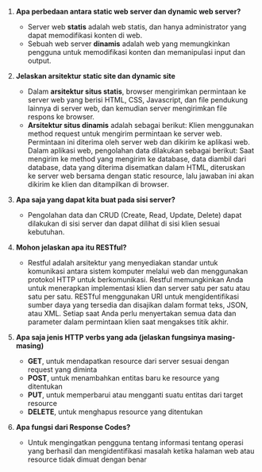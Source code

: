 1. **Apa perbedaan antara static web server dan dynamic web server?**
    - Server web **statis** adalah  web statis, dan hanya administrator yang dapat memodifikasi konten di web.
    - Sebuah web server **dinamis** adalah  web yang memungkinkan pengguna untuk memodifikasi konten dan memanipulasi input dan output.

2. **Jelaskan arsitektur static site dan dynamic site**
    - Dalam **arsitektur situs statis**, browser mengirimkan permintaan ke server web yang berisi HTML, CSS, Javascript, dan file pendukung lainnya di server web, dan kemudian server  mengirimkan  file respons ke browser.
    - **Arsitektur situs dinamis** adalah sebagai berikut:
    Klien menggunakan method request untuk mengirim permintaan ke server web. Permintaan ini diterima oleh server web dan dikirim ke aplikasi web. Dalam aplikasi web, pengolahan data dilakukan sebagai berikut: Saat mengirim ke method yang mengirim ke database,  data diambil dari database, data yang diterima disematkan  dalam HTML, diteruskan ke server web  bersama dengan static resource, lalu jawaban ini akan dikirim ke klien dan ditampilkan di browser.

3. **Apa saja yang dapat kita buat pada sisi server?**
    - Pengolahan data dan CRUD (Create, Read, Update, Delete) dapat dilakukan di sisi server dan dapat dilihat di sisi klien sesuai kebutuhan.

4. **Mohon jelaskan apa itu RESTful?**
    - Restful adalah arsitektur yang menyediakan standar untuk komunikasi antara sistem komputer melalui web dan menggunakan protokol HTTP untuk berkomunikasi. Restful memungkinkan Anda untuk menerapkan implementasi klien dan server satu per satu atau satu per satu. RESTful menggunakan URI untuk mengidentifikasi sumber daya yang tersedia dan disajikan dalam format teks, JSON, atau XML. Setiap saat Anda perlu  menyertakan semua data dan parameter dalam permintaan klien saat mengakses titik akhir.

5. **Apa saja jenis HTTP verbs yang ada (jelaskan fungsinya masing-masing)**
    - **GET**, untuk mendapatkan resource dari server sesuai dengan request yang diminta
    - **POST**, untuk menambahkan entitas baru ke resource yang ditentukan
    - **PUT**, untuk memperbarui atau mengganti suatu entitas dari target resource
    - **DELETE**, untuk menghapus resource yang ditentukan

6. **Apa fungsi dari Response Codes?**
    - Untuk mengingatkan pengguna tentang informasi tentang  operasi yang berhasil dan mengidentifikasi masalah ketika  halaman web atau resource tidak dimuat dengan benar